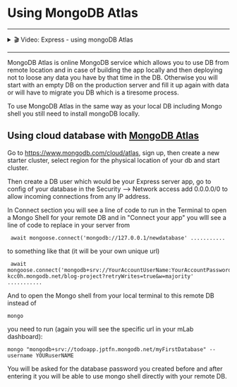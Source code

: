 # Using MongoDB Atlas

---

<details>
    <summary>🎬 Video: Express - using mongoDB Atlas</summary><div class='video-container'>
        <iframe src="https://www.youtube.com/embed/mS9cebvo_YY?rel=0" frameborder="0" allow="accelerometer; autoplay; encrypted-media; gyroscope; picture-in-picture" allowfullscreen ></iframe></div>
</details>

---

MongoDB Atlas is online MongoDB service which allows you to use DB from remote location and in case of building the app locally and then deploying not to loose any data you have by that time in the DB. Otherwise you will start with an empty DB on the production server and fill it up again with data or will have to migrate you DB which is a tiresome process.

To use MongoDB Atlas in the same way as your local DB including Mongo shell you still need to install mongoDB locally.

## Using cloud database with&nbsp;[MongoDB Atlas](https://www.mongodb.com/cloud/atlas)

Go to https://www.mongodb.com/cloud/atlas, sign up, then create a new starter cluster, select region for the physical location of your db and start cluster.

Then create a DB user which would be your Express server app, go to config of your database in the Security --> Network access add 0.0.0.0/0 to allow incoming connections from any IP address.

In Connect section you will see a line of code to run in the Terminal to open a Mongo Shell for your remote DB and in "Connect your app" you wlll see a line of code to replace in your server from

```
 await mongoose.connect('mongodb://127.0.0.1/newdatabase' ...........
```

to something like that (it will be your own unique url)

```
 await mongoose.connect('mongodb+srv://YourAccountUserName:YourAccountPassword@cluster0-kcc0h.mongodb.net/blog-project?retryWrites=true&w=majority' ...........
```

And to open the Mongo shell from your local terminal to this remote DB instead of

```
mongo
```

you need to run (again you will see the specific url in your mLab dashboard):

```
mongo "mongodb+srv://todoapp.jptfn.mongodb.net/myFirstDatabase" --username YOURuserNAME

```

You will be asked for the database password you created before and after entering it you will be able to use mongo shell directly with your remote DB.
